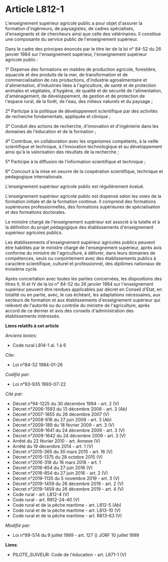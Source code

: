 # Article L812-1

L'enseignement supérieur agricole public a pour objet d'assurer la formation d'ingénieurs, de paysagistes, de cadres
spécialisés, d'enseignants et de chercheurs ainsi que celle des vétérinaires. Il constitue une composante du service public
de l'enseignement supérieur.

Dans le cadre des principes énoncés par le titre Ier de la loi n° 84-52 du 26 janvier 1984 sur l'enseignement supérieur,
l'enseignement supérieur agricole public :

1° Dispense des formations en matière de production agricole, forestière, aquacole et des produits de la mer, de
transformation et de commercialisation de ces productions, d'industrie agroalimentaire et d'alimentation, d'industries liées
à l'agriculture, de santé et de protection animales et végétales, d'hygiène, de qualité et de sécurité de l'alimentation,
d'aménagement, de développement, de gestion et de protection de l'espace rural, de la forêt, de l'eau, des milieux naturels
et du paysage ;

2° Participe à la politique de développement scientifique par des activités de recherche fondamentale, appliquée et
clinique ;

3° Conduit des actions de recherche, d'innovation et d'ingénierie dans les domaines de l'éducation et de la formation ;

4° Contribue, en collaboration avec les organismes compétents, à la veille scientifique et technique, à l'innovation
technologique et au développement ainsi qu'à la valorisation des résultats de la recherche ;

5° Participe à la diffusion de l'information scientifique et technique ;

6° Concourt à la mise en oeuvre de la coopération scientifique, technique et pédagogique internationale.

L'enseignement supérieur agricole public est régulièrement évalué.

L'enseignement supérieur agricole public est dispensé selon les voies de la formation initiale et de la formation continue.
Il comprend des formations supérieures professionnelles, des formations supérieures de spécialisation et des formations
doctorales.

Le ministre chargé de l'enseignement supérieur est associé à la tutelle et à la définition du projet pédagogique des
établissements d'enseignement supérieur agricoles publics.

Les établissements d'enseignement supérieur agricoles publics peuvent être habilités par le ministre chargé de l'enseignement
supérieur, après avis conforme du ministre de l'agriculture, à délivrer, dans leurs domaines de compétences, seuls ou
conjointement avec des établissements publics à caractère scientifique, culturel et professionnel, des diplômes nationaux de
troisième cycle.

Après concertation avec toutes les parties concernées, les dispositions des titres II, III et IV de la loi n° 84-52 du 26
janvier 1984 sur l'enseignement supérieur peuvent être rendues applicables par décret en Conseil d'Etat, en totalité ou en
partie, avec, le cas échéant, les adaptations nécessaires, aux secteurs de formation et aux établissements d'enseignement
supérieur qui relèvent de l'autorité ou du contrôle du ministre de l'agriculture, après accord de ce dernier et avis des
conseils d'administration des établissements intéressés.

**Liens relatifs à cet article**

_Anciens textes_:

  - Code rural L814-1 al. 1 à 6

_Cite_:

  - Loi n°84-52 1984-01-26

_Codifié par_:

  - Loi n°93-935 1993-07-22

_Cité par_:

  - Décret n°94-1225 du 30 décembre 1994 - art. 2 (V)
  - Décret n°2006-1593 du 13 décembre 2006 - art. 3 (Ab)
  - Décret n°2007-1855 du 26 décembre 2007 (V)
  - Décret n°2008-616 du 27 juin 2008 - art. 3 (Ab)
  - Décret n°2009-189 du 18 février 2009 - art. 3 (V)
  - Décret n°2009-1641 du 24 décembre 2009 - art. 3 (V)
  - Décret n°2009-1642 du 24 décembre 2009 - art. 3 (V)
  - Arrêté du 22 février 2010 - art. Annexe (V)
  - Arrêté du 19 décembre 2014 - art. 1 (V)
  - Décret n°2015-365 du 30 mars 2015 - art. 16 (V)
  - Décret n°2015-1375 du 28 octobre 2015 (V)
  - Décret n°2016-318 du 16 mars 2016 - art. 1
  - Décret n°2016-854 du 27 juin 2016 (V)
  - Décret n°2016-854 du 27 juin 2016 - art. 2 (V)
  - Décret n°2019-1135 du 5 novembre 2019 - art. 3 (V)
  - Décret n°2019-1459 du 26 décembre 2019 - art. 2 (V)
  - Décret n°2019-1459 du 26 décembre 2019 - art. 4 (V)
  - Code rural - art. L812-4 (V)
  - Code rural - art. R812-24-40 (V)
  - Code rural et de la pêche maritime - art. L812-5 (Ab)
  - Code rural et de la pêche maritime - art. L813-10 (V)
  - Code rural et de la pêche maritime - art. R813-63 (V)

_Modifié par_:

  - Loi n°99-574 du 9 juillet 1999 - art. 127 () JORF 10 juillet 1999

**Liens**:

  - PILOTE_SUIVEUR: Code de l'éducation - art. L671-1 (V)
